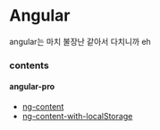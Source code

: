# Angular
angular는 마치 불장난 같아서 다치니까 eh

### contents
#### angular-pro
- [ng-content]
- [ng-content-with-localStorage]

[//]: # (These are reference links used in the body of this note and get stripped out when the markdown processor does its job. There is no need to format nicely because it shouldn't be seen. Thanks SO - http://stackoverflow.com/questions/4823468/store-comments-in-markdown-syntax)

  [ng-content]: <>

  [ng-content-with-localStorage]: <>